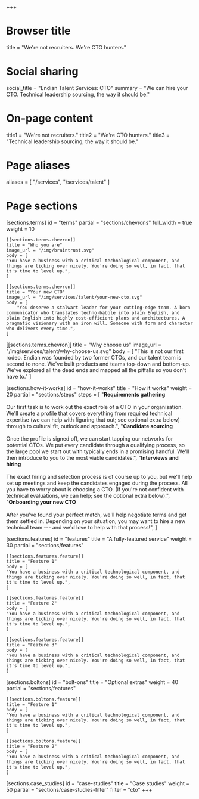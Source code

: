 +++
# Browser title
title = "We're not recruiters. We're CTO hunters."

# Social sharing
social_title = "Endian Talent Services: CTO"
summary = "We can hire your CTO. Technical leadership sourcing, the way it should be."

# On-page content
title1 = "We're not recruiters."
title2 = "We're CTO hunters."
title3 = "Technical leadership sourcing, the way it should be."

# Page aliases
aliases = [
    "/services",
    "/services/talent"
]

# Page sections
[sections.terms]
id = "terms"
partial = "sections/chevrons"
full_width = true
weight = 10

    [[sections.terms.chevron]]
    title = "Who you are"
    image_url = "/img/braintrust.svg"
    body = [
    "You have a business with a critical technological component, and things are ticking over nicely. You're doing so well, in fact, that it's time to level up.",
    ]

    [[sections.terms.chevron]]
    title = "Your new CTO"
    image_url = "/img/services/talent/your-new-cto.svg"
    body = [
        "You deserve a stalwart leader for your cutting-edge team. A born communicator who translates techno-babble into plain English, and plain English into highly cost-efficient plans and architectures. A pragmatic visionary with an iron will. Someone with form and character who delivers every time.",
    ]

  [[sections.terms.chevron]]
    title = "Why choose us"
    image_url = "/img/services/talent/why-choose-us.svg"
    body = [
        "This is not our first rodeo. Endian was founded by two former CTOs, and our talent team is second to none. We've built products and teams top-down and bottom-up. We've explored all the dead ends and mapped all the pitfalls so you don't have to."
    ]

[sections.how-it-works]
id = "how-it-works"
title = "How it works"
weight = 20
partial = "sections/steps"
steps = [
    "**Requirements gathering**<br/><br/>Our first task is to work out the exact role of a CTO in your organisation. We'll create a profile that covers everything from required technical expertise (we can help with figuring that out; see optional extra below) through to cultural fit, outlook and approach.",
    "**Candidate sourcing**<br /><br />Once the profile is signed off, we can start tapping our networks for potential CTOs. We put every candidate through a qualifying process, so the large pool we start out with typically ends in a promising handful. We'll then introduce to you to the most viable candidates.",
    "**Interviews and hiring**<br /><br />The exact hiring and selection process is of course up to you, but we'll help set up meetings and keep the candidates engaged during the process. All you have to worry about is choosing a CTO. (If you're not confident with technical evaluations, we can help; see the optional extra below).",
    "**Onboarding your new CTO**<br /><br />After you've found your perfect match, we'll help negotiate terms and get them settled in. Depending on your situation, you may want to hire a new technical team --- and we'd love to help with that process!",
]

[sections.features]
id = "features"
title = "A fully-featured service"
weight = 30
partial = "sections/features"

    [[sections.features.feature]]
    title = "Feature 1"
    body = [
    "You have a business with a critical technological component, and things are ticking over nicely. You're doing so well, in fact, that it's time to level up.",
    ]

    [[sections.features.feature]]
    title = "Feature 2"
    body = [
    "You have a business with a critical technological component, and things are ticking over nicely. You're doing so well, in fact, that it's time to level up.",
    ]

    [[sections.features.feature]]
    title = "Feature 3"
    body = [
    "You have a business with a critical technological component, and things are ticking over nicely. You're doing so well, in fact, that it's time to level up.",
    ]

[sections.boltons]
id = "bolt-ons"
title = "Optional extras"
weight = 40
partial = "sections/features"

    [[sections.boltons.feature]]
    title = "Feature 1"
    body = [
    "You have a business with a critical technological component, and things are ticking over nicely. You're doing so well, in fact, that it's time to level up.",
    ]

    [[sections.boltons.feature]]
    title = "Feature 2"
    body = [
    "You have a business with a critical technological component, and things are ticking over nicely. You're doing so well, in fact, that it's time to level up.",
    ]

[sections.case_studies]
id = "case-studies"
title = "Case studies"
weight = 50
partial = "sections/case-studies-filter"
filter = "cto"
+++
